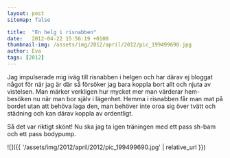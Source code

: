 ```yaml
---
layout: post
sitemap: false

title:  "En helg i risnabben"
date:   2012-04-22 15:56:19 +0100
thumbnail-img: /assets/img/2012/april/2012/pic_199499690.jpg
author: Eva
tags: [2012]
---
```


Jag impulserade mig iväg till risnabben i helgen och har därav ej bloggat något för när jag är där så försöker jag bara koppla bort allt och njuta av vistelsen. Man märker verkligen hur mycket mer man värderar hem-besöken nu när man bor själv i lägenhet. Hemma i risnabben får man mat på bordet utan att behöva laga den, man behöver inte oroa sig över tvätt och städning och kan därav koppla av ordentligt. 

Så det var riktigt skönt! Nu ska jag ta igen träningen med ett pass sh-bam och ett pass bodypump.

![]({{ '/assets/img/2012/april/2012/pic_199499690.jpg'  | relative_url }})

